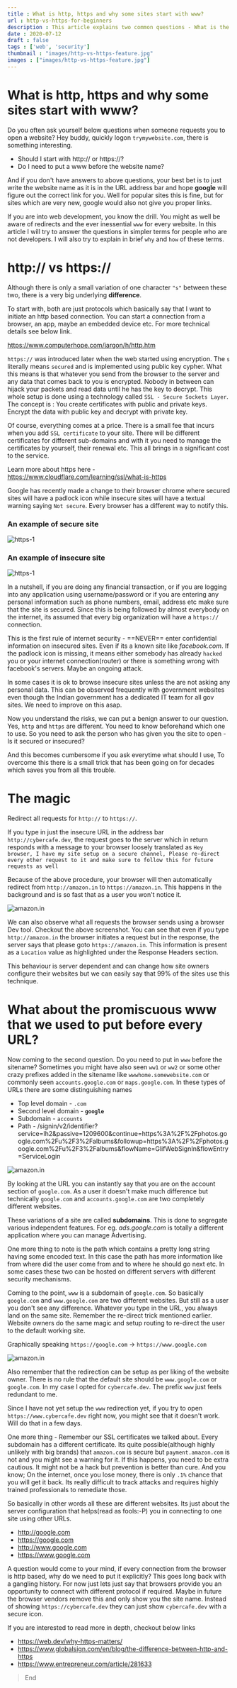 ```yaml
---
title : What is http, https and why some sites start with www?
url : http-vs-https-for-beginners
description : This article explains two common questions - What is the difference between http and https. Why do some websites start with www while some do not.
date : 2020-07-12
draft : false
tags : ['web', 'security']
thumbnail : "images/http-vs-https-feature.jpg"
images : ["images/http-vs-https-feature.jpg"]
---
```


# What is http, https and why some sites start with www?

Do you often ask yourself below questions when someone requests you to open a website? Hey buddy, quickly logon `trymywebsite.com`, there is something interesting.
* Should I start with http:// or https://?
* Do I need to put a www before the website name?

And if you don't have answers to above questions, your best bet is to just write the website name as it is in the URL address bar and hope **google** will figure out the correct link for you. Well for popular sites this is fine, but for sites which are very new, google would also not give you proper links.

If you are into web development, you know the drill. You might as well be aware of redirects and the ever inessential `www` for every website. In this article I will try to answer the questions in simpler terms for people who are not developers. I will also try to explain in brief `why` and `how` of these terms.

# http:// vs https://
Although there is only a small variation of one character `"s"` between these two, there is a very big underlying **difference**.

To start with, both are just protocols which basically say that I want to initiate an http based connection. You can start a connection from a browser, an app, maybe an embedded device etc. For more technical details see below link.

https://www.computerhope.com/jargon/h/http.htm

`https://` was introduced later when the web started using encryption. The `s` literally means `secured` and is implemented using public key cypher. What this means is that whatever you send from the browser to the server and any data that comes back to you is encrypted. Nobody in between can hijack your packets and read data until he has the key to decrypt. This whole setup is done using a technology called `SSL - Secure Sockets Layer`. The concept is : You create certificates with public and private keys. Encrypt the data with public key and decrypt with private key.

Of course, everything comes at a price. There is a small fee that incurs when you add `SSL certificate` to your site. There will be different certificates for different sub-domains and with it you need to manage the certificates by yourself, their renewal etc. This all brings in a significant cost to the service.

Learn more about https here - https://www.cloudflare.com/learning/ssl/what-is-https

Google has recently made a change to their browser chrome where secured sites will have a padlock icon while insecure sites will have a textual warning saying `Not secure`. Every browser has a different way to notify this.

### An example of secure site
![https-1](images/https-1.png)

### An example of insecure site
![https-1](images/http.png)

In a nutshell, if you are doing any financial transaction, or if you are logging into any application using username/password or if you are entering any personal information such as phone numbers, email, address etc make sure that the site is secured. Since this is being followed by almost everybody on the internet, its assumed that every big organization will have a `https://` connection. 

This is the first rule of internet security - ==NEVER== enter confidential information on insecured sites. Even if its a known site like *facebook.com*. If the padlock icon is missing, it means either somebody has already `hacked` you or your internet connection(router) or there is something wrong with facebook's servers. Maybe an ongoing attack.


In some cases it is ok to browse insecure sites unless the are not asking any personal data. This can be observed frequently with government websites even though the Indian government has a dedicated IT team for all gov sites. We need to improve on this asap.

Now you understand the risks, we can put a benign answer to our question. Yes, `http` and `https` are different. You need to know beforehand which one to use. So you need to ask the person who has given you the site to open - Is it secured or insecured? 

And this becomes cumbersome if you ask everytime what should I use, To overcome this there is a small trick that has been going on for decades which saves you from all this trouble.

# The magic
Redirect all requests for `http://` to `https://`.

If you type in just the insecure URL in the address bar `http://cybercafe.dev`, the request goes to the server which in return responds with a message to your browser loosely translated as `Hey browser, I have my site setup on a secure channel, Please re-direct every other request to it and make sure to follow this for future requests as well`

Because of the above procedure, your browser will then automatically redirect from `http://amazon.in` to `https://amazon.in`. This happens in the background and is so fast that as a user you won't notice it.

![amazon.in](images/amazon.in_large.png)

We can also observe what all requests the browser sends using a browser Dev tool. Checkout the above screenshot. You can see that even if you type `http://amazon.in` the browser initiates a request but in the response, the server says that please goto `https://amazon.in`. This information is present as a `Location` value as highlighted under the Response Headers section.

This behaviour is server dependent and can change how site owners configure their websites but we can easily say that 99% of the sites use this technique.

# What about the promiscuous www that we used to put before every URL?

Now coming to the second question. Do you need to put in `www` before the sitename? Sometimes you might have also seen `ww1` or `ww2` or some other crazy prefixes added in the sitename like `wwwhome.somewebsite.com` or commonly seen `accounts.google.com` or `maps.google.com`. In these types of URLs there are some distinguishing names
* Top level domain - `.com`
* Second level domain - **`google`**
* Subdomain - `accounts`
* Path - /signin/v2/identifier?service=lh2&passive=1209600&continue=https%3A%2F%2Fphotos.google.com%2Fu%2F3%2Falbums&followup=https%3A%2F%2Fphotos.google.com%2Fu%2F3%2Falbums&flowName=GlifWebSignIn&flowEntry=ServiceLogin

![amazon.in](images/accounts.google.com.png)

By looking at the URL you can instantly say that you are on the account section of `google.com`. As a user it doesn't make much difference but technically `google.com` and `accounts.google.com` are two completely different websites. 

These variations of a site are called **subdomains**. This is done to segregate various independent features. For eg. *ads.google.com* is totally a different application where you can manage Advertising.

One more thing to note is the path which contains a pretty long string having some encoded text. In this case the path has more information like from where did the user come from and to where he should go next etc. In some cases these two can be hosted on different servers with different security mechanisms. 

Coming to the point, `www` is a subdomain of `google.com`. So basically `google.com` and `www.google.com` are two different websites. But still as a user you don't see any difference. Whatever you type in the URL, you always land on the same site. Remember the re-direct trick mentioned earlier. Website owners do the same magic and setup routing to re-direct the user to the default working site.

Graphically speaking
`https://google.com` -> `https://www.google.com`


![amazon.in](images/google_to_www.png)

Also remember that the redirection can be setup as per liking of the website owner. There is no rule that the default site should be `www.google.com` or `google.com`. In my case I opted for `cybercafe.dev`. The  prefix `www` just feels redundant to me.

Since I have not yet setup the `www` redirection yet, if you try to open `https://www.cybercafe.dev` right now, you might see that it doesn't work. Will do that in a few days.

One more thing - Remember our SSL certificates we talked about. Every subdomain has a different certificate. Its quite possible(although highly unlikely with big brands) that `amazon.com` is secure but `payment.amazon.com` is not and you might see a warning for it. If this happens, you need to be extra cautious. It might not be a hack but prevention is better than cure. And you know; On the internet, once you lose money, there is only `.1%` chance that you will get it back. Its really difficult to track attacks and requires highly trained professionals to remediate those.

So basically in other words all these are different websites. Its just about the server configuration that helps(read as fools:-P) you in connecting to one site using other URLs.
* http://google.com
* https://google.com
* http://www.google.com
* https://www.google.com

A question would come to your mind, if every connection from the browser is http based, why do we need to put it explicitly? This goes long back with a gangling history. For now just lets just say that browsers provide you an opportunity to connect with different protocol if required. Maybe in future the browser vendors remove this and only show you the site name. Instead of showing `https://cybercafe.dev` they can just show `cybercafe.dev` with a secure icon.

If you are interested to read more in depth, checkout below links

* https://web.dev/why-https-matters/
* https://www.globalsign.com/en/blog/the-difference-between-http-and-https
* https://www.entrepreneur.com/article/281633

> End

